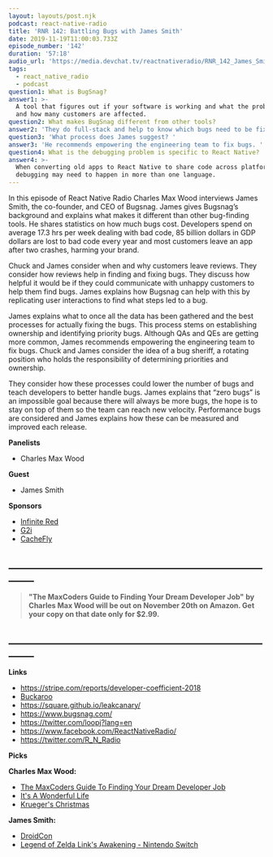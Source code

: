 ```yaml
---
layout: layouts/post.njk
podcast: react-native-radio
title: 'RNR 142: Battling Bugs with James Smith'
date: 2019-11-19T11:00:03.733Z
episode_number: '142'
duration: '57:18'
audio_url: 'https://media.devchat.tv/reactnativeradio/RNR_142_James_Smith.mp3'
tags:
  - react_native_radio
  - podcast
question1: What is BugSnag?
answer1: >-
  A tool that figures out if your software is working and what the problem is
  and how many customers are affected.
question2: What makes BugSnag different from other tools?
answer2: 'They do full-stack and help to know which bugs need to be fixed. '
question3: 'What process does James suggest? '
answer3: 'He recommends empowering the engineering team to fix bugs. '
question4: What is the debugging problem is specific to React Native?
answer4: >-
  When converting old apps to React Native to share code across platforms,
  debugging may need to happen in more than one language.
---
```

In this episode of React Native Radio Charles Max Wood interviews James Smith, the co-founder, and CEO of Bugsnag. James gives Bugsnag’s background and explains what makes it different than other bug-finding tools. He shares statistics on how much bugs cost. Developers spend on average 17.3 hrs per week dealing with bad code, 85 billion dollars in GDP dollars are lost to bad code every year and most customers leave an app after two crashes, harming your brand.

Chuck and James consider when and why customers leave reviews. They consider how reviews help in finding and fixing bugs. They discuss how helpful it would be if they could communicate with unhappy customers to help them find bugs. James explains how Bugsnag can help with this by replicating user interactions to find what steps led to a bug. 

James explains what to once all the data has been gathered and the best processes for actually fixing the bugs. This process stems on establishing ownership and identifying priority bugs. Although QAs and QEs are getting more common, James recommends empowering the engineering team to fix bugs. Chuck and James consider the idea of a bug sheriff, a rotating position who holds the responsibility of determining priorities and ownership. 

They consider how these processes could lower the number of bugs and teach developers to better handle bugs. James explains that “zero bugs” is an impossible goal because there will always be more bugs, the hope is to stay on top of them so the team can reach new velocity. Performance bugs are considered and James explains how these can be measured and improved each release. 

**Panelists**

* Charles Max Wood

**Guest**

* James Smith

**Sponsors**

* [Infinite Red](http://radio.infinite.red/)
* [G2i](https://www.g2i.co/?utm_source=React_Native_Radio&utm_medium=Podcast)
* [CacheFly](https://www.cachefly.com/)

## **\_\_\_\_\_\_\_\_\_\_\_\_\_\_\_\_\_\_\_\_\_\_\_\_\_\_\_\_\_\_\_\_\_\_\_\_\_\_\_\_\_\_\_\_\_\_\_\_\_\_\_\_\_\__**

> **"The MaxCoders Guide to Finding Your Dream Developer Job" by Charles Max Wood will be out on November 20th on Amazon.  Get your copy on that date only for $2.99.**

## **\_\_\_\_\_\_\_\_\_\_\_\_\_\_\_\_\_\_\_\_\_\_\_\_\_\_\_\_\_\_\_\_\_\_\_\_\_\_\_\_\_\_\_\_\_\_\_\_\_\_\_\_\_\__**

**Links**

* <https://stripe.com/reports/developer-coefficient-2018>
* [Buckaroo](https://www.amazon.com/Hasbro-Gaming-48380-Buckaroo/dp/B0006216GO)
* <https://square.github.io/leakcanary/>
* <https://www.bugsnag.com/>
* <https://twitter.com/loopj?lang=en>
* <https://www.facebook.com/ReactNativeRadio/>
* <https://twitter.com/R_N_Radio>

**Picks**

**Charles Max Wood:**

* [The MaxCoders Guide To Finding Your Dream Developer Job](https://www.amazon.com/MaxCoders-Guide-Finding-Dream-Developer-ebook/dp/B081MBL5C9/ref=sr_1_2?keywords=charles+max+wood&qid=1574160229&sr=8-2)
* [It's A Wonderful Life](https://www.amazon.com/Its-Wonderful-Life-James-Stewart/dp/B07JMZ4HVH/ref=sr_1_2?crid=3SR0KBCR6KAZQ&keywords=its+a+wonderful+life&qid=1574160291&sprefix=its+a+wonder%2Caps%2C235&sr=8-2)
* [Krueger's Christmas](https://www.amazon.com/Mr-Kruegers-Christmas-25th-Anniversary/dp/B000CBB4WU/ref=sr_1_1?keywords=Mr.+Kruegers+Christmas&qid=1574160375&sr=8-1)

**James Smith:**

* [DroidCon](https://www.sf.droidcon.com/)
* [Legend of Zelda Link's Awakening - Nintendo Switch](https://www.amazon.com/Legend-Zelda-Links-Awakening-Nintendo-Switch/dp/B07SG15148/ref=sr_1_1?crid=EX33HHUOE4HX&keywords=links+awakening+switch&qid=1574162236&sprefix=links+a%2Caps%2C-1&sr=8-1)
